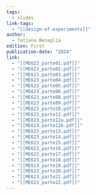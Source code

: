 ```yaml
---
tags:
  - slides
link-tags:
  - "[[design-of-experiments]]"
author:
  - Tatiana Benaglia
edition: First
publication-date: "2024"
link:
  - "[[ME623_parte01.pdf]]"
  - "[[ME623_parte02.pdf]]"
  - "[[ME623_parte03.pdf]]"
  - "[[ME623_parte04.pdf]]"
  - "[[ME623_parte05.pdf]]"
  - "[[ME623_parte06.pdf]]"
  - "[[ME623_parte08.pdf]]"
  - "[[ME623_parte09.pdf]]"
  - "[[ME623_parte10.pdf]]"
  - "[[ME623_parte11.pdf]]"
  - "[[ME623_parte12a.pdf]]"
  - "[[ME623_parte12b.pdf]]"
  - "[[ME623_parte13.pdf]]"
  - "[[ME623_parte14.pdf]]"
  - "[[ME623_parte15.pdf]]"
  - "[[ME623_parte16.pdf]]"
  - "[[ME623_parte17.pdf]]"
  - "[[ME623_parte18.pdf]]"
  - "[[ME623_parte19.pdf]]"
  - "[[ME623_parte20.pdf]]"
  - "[[ME623_parte21.pdf]]"
  - "[[ME623_parte22.pdf]]"
---
```




